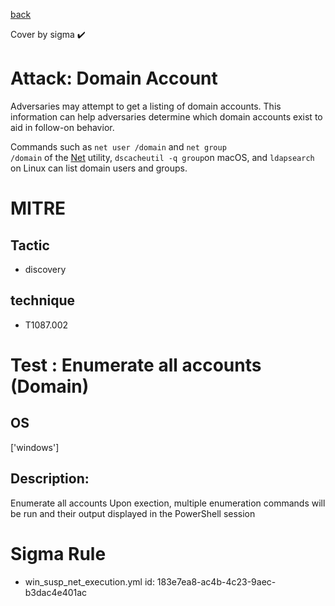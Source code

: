 [back](../index.md)

Cover by sigma :heavy_check_mark: 

# Attack: Domain Account

 Adversaries may attempt to get a listing of domain accounts. This information can help adversaries determine which domain accounts exist to aid in follow-on behavior.

Commands such as <code>net user /domain</code> and <code>net group /domain</code> of the [Net](https://attack.mitre.org/software/S0039) utility, <code>dscacheutil -q group</code>on macOS, and <code>ldapsearch</code> on Linux can list domain users and groups.

# MITRE
## Tactic
  - discovery

## technique
  - T1087.002

# Test : Enumerate all accounts (Domain)

## OS

 ['windows']

## Description:

 Enumerate all accounts
Upon exection, multiple enumeration commands will be run and their output displayed in the PowerShell session


# Sigma Rule
 - win_susp_net_execution.yml id: 183e7ea8-ac4b-4c23-9aec-b3dac4e401ac

